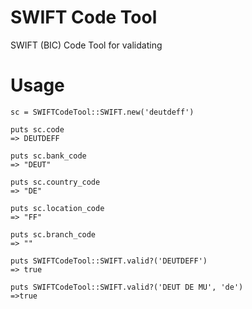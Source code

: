 # SWIFT Code Tool

SWIFT (BIC) Code Tool for validating 

# Usage
	sc = SWIFTCodeTool::SWIFT.new('deutdeff')

	puts sc.code
	=> DEUTDEFF

	puts sc.bank_code
	=> "DEUT"

	puts sc.country_code
	=> "DE"

	puts sc.location_code
	=> "FF"

	puts sc.branch_code
	=> ""

	puts SWIFTCodeTool::SWIFT.valid?('DEUTDEFF')
	=> true

	puts SWIFTCodeTool::SWIFT.valid?('DEUT DE MU', 'de')
	=>true
